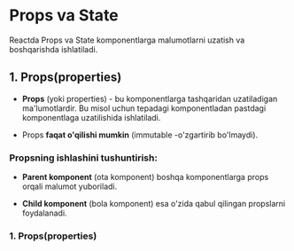 # Props va State

Reactda Props va State  komponentlarga malumotlarni uzatish va boshqarishda ishlatiladi. 

## 1. Props(properties)

- **Props**  (yoki properties) - bu komponentlarga tashqaridan uzatiladigan ma'lumotlardir. Bu misol uchun tepadagi komponentladan pastdagi komponentlaga uzatilishida ishlatiladi.

- Props **faqat o'qilishi mumkin** (immutable -o'zgartirib bo'lmaydi).



### **Propsning ishlashini tushuntirish:**

-  **Parent komponent** (ota komponent) boshqa komponentlarga props orqali malumot yuboriladi.

- **Child komponent** (bola komponent) esa o'zida qabul qilingan propslarni foydalanadi.


### 1. Props(properties)